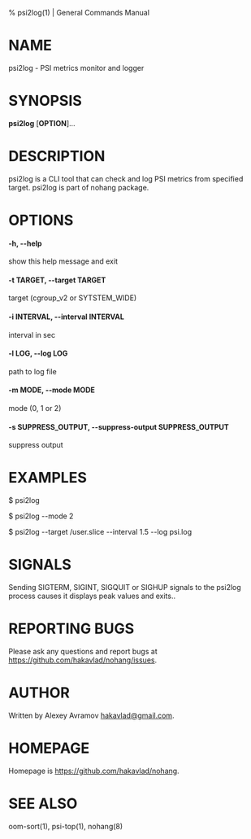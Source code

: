 % psi2log(1) | General Commands Manual

# NAME
psi2log \- PSI metrics monitor and logger

# SYNOPSIS
**psi2log** [**OPTION**]...

# DESCRIPTION
psi2log is a CLI tool that can check and log PSI metrics from specified target. psi2log is part of nohang package.

# OPTIONS

#### -h, --help
show this help message and exit

#### -t TARGET, --target TARGET
target (cgroup_v2 or SYTSTEM_WIDE)

#### -i INTERVAL, --interval INTERVAL
interval in sec

#### -l LOG, --log LOG
path to log file

#### -m MODE, --mode MODE
mode (0, 1 or 2)

#### -s SUPPRESS_OUTPUT, --suppress-output SUPPRESS_OUTPUT
suppress output

# EXAMPLES
$ psi2log

$ psi2log --mode 2

$ psi2log --target /user.slice --interval 1.5 --log psi.log

# SIGNALS
Sending SIGTERM, SIGINT, SIGQUIT or SIGHUP signals to the psi2log process causes it displays peak values and exits..

# REPORTING BUGS
Please ask any questions and report bugs at <https://github.com/hakavlad/nohang/issues>.

# AUTHOR
Written by Alexey Avramov <hakavlad@gmail.com>.

# HOMEPAGE
Homepage is <https://github.com/hakavlad/nohang>.

# SEE ALSO
oom-sort(1), psi-top(1), nohang(8)
